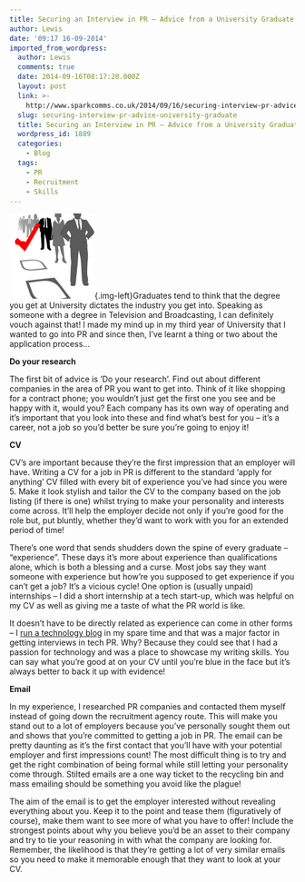 ```yaml
---
title: Securing an Interview in PR – Advice from a University Graduate
author: Lewis
date: '09:17 16-09-2014'
imported_from_wordpress:
  author: Lewis
  comments: true
  date: 2014-09-16T08:17:20.000Z
  layout: post
  link: >-
    http://www.sparkcomms.co.uk/2014/09/16/securing-interview-pr-advice-university-graduate/
  slug: securing-interview-pr-advice-university-graduate
  title: Securing an Interview in PR – Advice from a University Graduate
  wordpress_id: 1889
  categories:
    - Blog
  tags:
    - PR
    - Recruitment
    - Skills
---
```


![job](job-150x150.png){.img-left}Graduates tend to think that the degree you get at University dictates the industry you get into. Speaking as someone with a degree in Television and Broadcasting, I can definitely vouch against that! I made my mind up in my third year of University that I wanted to go into PR and since then, I’ve learnt a thing or two about the application process…

**Do your research**

The first bit of advice is ‘Do your research’. Find out about different companies in the area of PR you want to get into. Think of it like shopping for a contract phone; you wouldn’t just get the first one you see and be happy with it, would you? Each company has its own way of operating and it’s important that you look into these and find what’s best for you – it’s a career, not a job so you’d better be sure you’re going to enjoy it!

**CV**

CV’s are important because they’re the first impression that an employer will have. Writing a CV for a job in PR is different to the standard ‘apply for anything’ CV filled with every bit of experience you’ve had since you were 5. Make it look stylish and tailor the CV to the company based on the job listing (if there is one) whilst trying to make your personality and interests come across. It’ll help the employer decide not only if you’re good for the role but, put bluntly, whether they’d want to work with you for an extended period of time!

There’s one word that sends shudders down the spine of every graduate – “experience”. These days it’s more about experience than qualifications alone, which is both a blessing and a curse. Most jobs say they want someone with experience but how’re you supposed to get experience if you can’t get a job? It’s a vicious cycle! One option is (usually unpaid) internships – I did a short internship at a tech start-up, which was helpful on my CV as well as giving me a taste of what the PR world is like.

It doesn’t have to be directly related as experience can come in other forms – I [run a technology blog](http://www.thestrandblog.co.uk/) in my spare time and that was a major factor in getting interviews in tech PR. Why? Because they could see that I had a passion for technology and was a place to showcase my writing skills. You can say what you’re good at on your CV until you’re blue in the face but it’s always better to back it up with evidence!

**Email**

In my experience, I researched PR companies and contacted them myself instead of going down the recruitment agency route. This will make you stand out to a lot of employers because you’ve personally sought them out and shows that you’re committed to getting a job in PR. The email can be pretty daunting as it’s the first contact that you’ll have with your potential employer and first impressions count! The most difficult thing is to try and get the right combination of being formal while still letting your personality come through. Stilted emails are a one way ticket to the recycling bin and mass emailing should be something you avoid like the plague!

The aim of the email is to get the employer interested without revealing everything about you. Keep it to the point and tease them (figuratively of course), make them want to see more of what you have to offer! Include the strongest points about why you believe you’d be an asset to their company and try to tie your reasoning in with what the company are looking for. Remember, the likelihood is that they’re getting a lot of very similar emails so you need to make it memorable enough that they want to look at your CV. 
